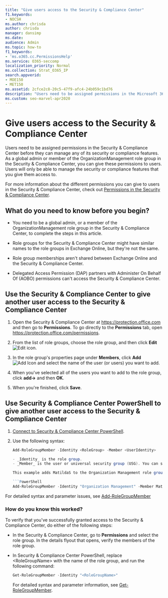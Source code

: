 ```yaml
---
title: "Give users access to the Security & Compliance Center"
f1.keywords:
- NOCSH
ms.author: chrisda
author: chrisda
manager: dansimp
ms.date:
audience: Admin
ms.topic: how-to
f1_keywords:
- 'ms.o365.cc.PermissionsHelp'
ms.service: O365-seccomp
localization_priority: Normal
ms.collection: Strat_O365_IP
search.appverid:
- MOE150
- MET150
ms.assetid: 2cfce2c8-20c5-47f9-afc4-24b059c1bd76
description: "Users need to be assigned permissions in the Microsoft 365 Security & Compliance Center before they can manage any of its security or compliance features."
ms.custom: seo-marvel-apr2020
---
```


# Give users access to the Security & Compliance Center

Users need to be assigned permissions in the Security & Compliance Center before they can manage any of its security or compliance features. As a global admin or member of the OrganizationManagement role group in the Security & Compliance Center, you can give these permissions to users. Users will only be able to manage the security or compliance features that you give them access to.

For more information about the different permissions you can give to users in the Security & Compliance Center, check out [Permissions in the Security & Compliance Center](permissions-in-the-security-and-compliance-center.md).

## What do you need to know before you begin?

- You need to be a global admin, or a member of the OrganizationManagement role group in the Security & Compliance Center, to complete the steps in this article.

- Role groups for the Security & Compliance Center might have similar names to the role groups in Exchange Online, but they're not the same.

- Role group memberships aren't shared between Exchange Online and the Security & Compliance Center.

- Delegated Access Permission (DAP) partners with Administer On Behalf Of (AOBO) permissions can't access the Security & Compliance Center.

## Use the Security & Compliance Center to give another user access to the Security & Compliance Center

1. Open the Security & Compliance Center at <https://protection.office.com> and then go to **Permissions**. To go directly to the **Permissions** tab, open <https://protection.office.com/permissions>.

2. From the list of role groups, choose the role group, and then click **Edit** ![Edit icon](../../media/O365-MDM-CreatePolicy-EditIcon.gif).

3. In the role group's properties page under **Members**, click **Add**![Add Icon](../../media/ITPro-EAC-AddIcon.gif) and select the name of the user (or users) you want to add.

4. When you've selected all of the users you want to add to the role group, click **add-\>** and then **OK**.

5. When you're finished, click **Save**.

## Use Security & Compliance Center PowerShell to give another user access to the Security & Compliance Center

1. [Connect to Security & Compliance Center PowerShell](https://docs.microsoft.com/powershell/exchange/connect-to-scc-powershell).

2. Use the following syntax:

   ```powershell
   Add-RoleGroupMember -Identity <RoleGroup> -Member <UserIdentity>

   - _Identity_ is the role group.
   - _Member_ is the user or universal security group (USG). You can specify only one member at a time.

   This example adds MatildaS to the Organization Management role group.

   ```PowerShell
   Add-RoleGroupMember -Identity "Organization Management" -Member MatildaS
   ```

For detailed syntax and parameter issues, see [Add-RoleGroupMember](https://docs.microsoft.com/powershell/module/exchange/add-rolegroupmember)

### How do you know this worked?

To verify that you've successfully granted access to the Security & Compliance Center, do either of the following steps:

- In the Security & Compliance Center, go to **Permissions** and select the role group. In the details flyout that opens, verify the members of the role group. 

- In Security & Compliance Center PowerShell, replace \<RoleGroupName\> with the name of the role group, and run the following command:

  ```powershell
  Get-RoleGroupMember -Identity "<RoleGroupName>"
  ```

  For detailed syntax and parameter information, see [Get-RoleGroupMember](https://docs.microsoft.com/powershell/module/exchange/Get-RoleGroupMember).

